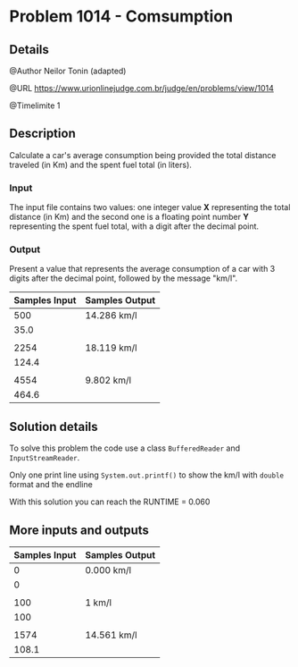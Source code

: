 # Problem 1014 - Comsumption

## Details

@Author Neilor Tonin (adapted)

@URL https://www.urionlinejudge.com.br/judge/en/problems/view/1014

@Timelimite 1

## Description

Calculate a car's average consumption being provided the total distance traveled (in Km) and the spent fuel total (in liters).

### Input

The input file contains two values: one integer value **X** representing the total distance (in Km) and the second one is a floating point number **Y**  representing the spent fuel total, with a digit after the decimal point.

### Output

Present a value that represents the average consumption of a car with 3 digits after the decimal point, followed by the message "km/l".

| Samples Input | Samples Output|
|---------------|---------------|
| 500 | 14.286 km/l |
| 35.0 | |
| | |
| 2254 | 18.119 km/l |
| 124.4 | |
| | |
| 4554 | 9.802 km/l |
| 464.6 | |

## Solution details

To solve this problem the code use a class `BufferedReader` and `InputStreamReader`.

Only one print line using `System.out.printf()` to show the km/l with `double` format and the endline

With this solution you can reach the RUNTIME = 0.060

## More inputs and outputs

| Samples Input | Samples Output|
|---------------|---------------|
| 0 | 0.000 km/l |
| 0 | |
| | |
| 100 | 1 km/l |
| 100 | |
| | |
| 1574 | 14.561 km/l |
| 108.1 | |

